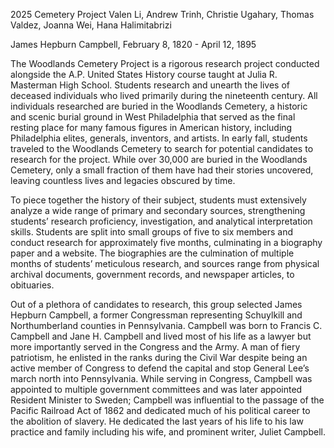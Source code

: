 2025 Cemetery Project
Valen Li, Andrew Trinh, Christie Ugahary, Thomas Valdez, Joanna Wei, Hana Halimitabrizi

James Hepburn Campbell, February 8, 1820 - April 12, 1895

The Woodlands Cemetery Project is a rigorous research project conducted alongside the A.P. United States
History course taught at Julia R. Masterman High School. Students research and unearth the lives of deceased
individuals who lived primarily during the nineteenth century. All individuals researched are buried in the
Woodlands Cemetery, a historic and scenic burial ground in West Philadelphia that served as the final resting
place for many famous figures in American history, including Philadelphia elites, generals, inventors, and
artists. In early fall, students traveled to the Woodlands Cemetery to search for potential candidates to
research for the project. While over 30,000 are buried in the Woodlands Cemetery, only a small fraction of
them have had their stories uncovered, leaving countless lives and legacies obscured by time.

To piece together the history of their subject, students must extensively analyze a wide range of primary and
secondary sources, strengthening students’ research proficiency, investigation, and analytical interpretation
skills. Students are split into small groups of five to six members and conduct research for approximately
five months, culminating in a biography paper and a website. The biographies are the culmination of multiple
months of students’ meticulous research, and sources range from physical archival documents, government
records, and newspaper articles, to obituaries.

Out of a plethora of candidates to research, this group selected James Hepburn Campbell, a former Congressman
representing Schuylkill and Northumberland counties in Pennsylvania. Campbell was born to Francis C. Campbell
and Jane H. Campbell and lived most of his life as a lawyer but more importantly served in the Congress and
the Army. A man of fiery patriotism, he enlisted in the ranks during the Civil War despite being an active
member of Congress to defend the capital and stop General Lee’s march north into Pennsylvania. While serving
in Congress, Campbell was appointed to multiple government committees and was later appointed Resident
Minister to Sweden; Campbell was influential to the passage of the Pacific Railroad Act of 1862 and dedicated
much of his political career to the abolition of slavery. He dedicated the last years of his life to his law
practice and family including his wife, and prominent writer, Juliet Campbell.